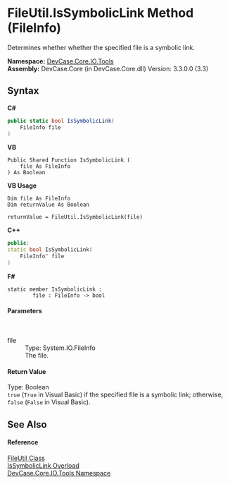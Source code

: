 # FileUtil.IsSymbolicLink Method (FileInfo)
 

Determines whether whether the specified file is a symbolic link.

**Namespace:**&nbsp;<a href="N_DevCase_Core_IO_Tools">DevCase.Core.IO.Tools</a><br />**Assembly:**&nbsp;DevCase.Core (in DevCase.Core.dll) Version: 3.3.0.0 (3.3)

## Syntax

**C#**<br />
``` C#
public static bool IsSymbolicLink(
	FileInfo file
)
```

**VB**<br />
``` VB
Public Shared Function IsSymbolicLink ( 
	file As FileInfo
) As Boolean
```

**VB Usage**<br />
``` VB Usage
Dim file As FileInfo
Dim returnValue As Boolean

returnValue = FileUtil.IsSymbolicLink(file)
```

**C++**<br />
``` C++
public:
static bool IsSymbolicLink(
	FileInfo^ file
)
```

**F#**<br />
``` F#
static member IsSymbolicLink : 
        file : FileInfo -> bool 

```


#### Parameters
&nbsp;<dl><dt>file</dt><dd>Type: System.IO.FileInfo<br />The file.</dd></dl>

#### Return Value
Type: Boolean<br />`true` (`True` in Visual Basic) if the specified file is a symbolic link; otherwise, `false` (`False` in Visual Basic).

## See Also


#### Reference
<a href="T_DevCase_Core_IO_Tools_FileUtil">FileUtil Class</a><br /><a href="Overload_DevCase_Core_IO_Tools_FileUtil_IsSymbolicLink">IsSymbolicLink Overload</a><br /><a href="N_DevCase_Core_IO_Tools">DevCase.Core.IO.Tools Namespace</a><br />